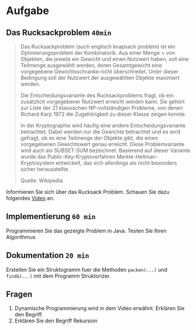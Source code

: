 # Aufgabe

## Das Rucksackproblem `40min`

>Das Rucksackproblem (auch englisch knapsack problem) ist ein Optimierungsproblem der Kombinatorik. Aus einer Menge   > von Objekten, die jeweils ein Gewicht und einen Nutzwert haben, soll eine Teilmenge ausgewählt werden, deren  Gesamtgewicht eine vorgegebene Gewichtsschranke nicht überschreitet. Unter dieser Bedingung soll der Nutzwert der  ausgewählten Objekte maximiert werden.
>
>Die Entscheidungsvariante des Rucksackproblems fragt, ob ein zusätzlich vorgegebener Nutzwert erreicht werden kann. Sie gehört zur Liste der 21 klassischen NP-vollständigen Probleme, von denen Richard Karp 1972 die Zugehörigkeit zu dieser Klasse zeigen konnte.
>
>In der Kryptographie wird häufig eine andere Entscheidungsvariante betrachtet. Dabei werden nur die Gewichte betrachtet und es wird gefragt, ob es eine Teilmenge der Objekte gibt, die einen vorgegebenen Gewichtswert genau erreicht. Diese Problemvariante wird auch als SUBSET-SUM bezeichnet. Basierend auf dieser Variante wurde das Public-Key-Kryptoverfahren Merkle-Hellman-Kryptosystem entwickelt, das sich allerdings als nicht besonders sicher herausstellte. 
>
>Quelle: Wikipedia


Informieren Sie sich über das Rucksack Problem. Schauen Sie dazu folgendes 
[Video](https://www.youtube.com/watch?v=wMVf8lOn-Lc&t=172s) an. 

## Implementierung `60 min`
Programmieren Sie das gezeigte Problem in Java. Testen Sie Ihren Algorithmus.

## Dokumentation `20 min`
Erstellen Sie ein Struktogramm fuer die Methoden `packen(...)` und `findG(...)` mit dem Programm
Struktorizer.

## Fragen
1. Dynamische Programmierung wird in dem Video erwähnt. Erklären Sie den Begriff.
2. Erklären Sie den Begriff Rekursion